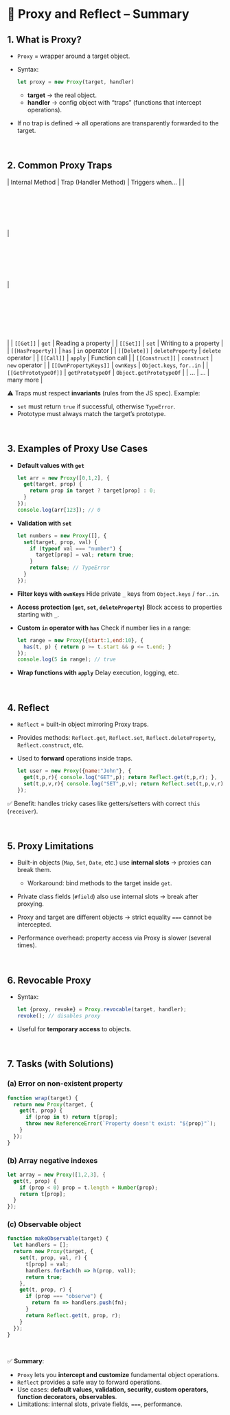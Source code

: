
# 🔹 Proxy and Reflect – Summary

## 1. What is Proxy?

* `Proxy` = wrapper around a target object.
* Syntax:

  ```js
  let proxy = new Proxy(target, handler)
  ```

  * **target** → the real object.
  * **handler** → config object with “traps” (functions that intercept operations).
* If no trap is defined → all operations are transparently forwarded to the target.

<br>

## 2. Common Proxy Traps

| Internal Method       | Trap (Handler Method) | Triggers when…           |
| <br><br><br><br><br><br><br> | <br><br><br><br><br><br><br> | <br><br><br><br><br><br><br><br> |
| `[[Get]]`             | `get`                 | Reading a property       |
| `[[Set]]`             | `set`                 | Writing to a property    |
| `[[HasProperty]]`     | `has`                 | `in` operator            |
| `[[Delete]]`          | `deleteProperty`      | `delete` operator        |
| `[[Call]]`            | `apply`               | Function call            |
| `[[Construct]]`       | `construct`           | `new` operator           |
| `[[OwnPropertyKeys]]` | `ownKeys`             | `Object.keys`, `for..in` |
| `[[GetPrototypeOf]]`  | `getPrototypeOf`      | `Object.getPrototypeOf`  |
| ...                   | ...                   | many more                |

⚠️ Traps must respect **invariants** (rules from the JS spec). Example:

* `set` must return `true` if successful, otherwise `TypeError`.
* Prototype must always match the target’s prototype.

<br>

## 3. Examples of Proxy Use Cases

* **Default values with `get`**

  ```js
  let arr = new Proxy([0,1,2], {
    get(target, prop) {
      return prop in target ? target[prop] : 0;
    }
  });
  console.log(arr[123]); // 0
  ```

* **Validation with `set`**

  ```js
  let numbers = new Proxy([], {
    set(target, prop, val) {
      if (typeof val === "number") {
        target[prop] = val; return true;
      }
      return false; // TypeError
    }
  });
  ```

* **Filter keys with `ownKeys`**
  Hide private `_` keys from `Object.keys` / `for..in`.

* **Access protection (`get`, `set`, `deleteProperty`)**
  Block access to properties starting with `_`.

* **Custom `in` operator with `has`**
  Check if number lies in a range:

  ```js
  let range = new Proxy({start:1,end:10}, {
    has(t, p) { return p >= t.start && p <= t.end; }
  });
  console.log(5 in range); // true
  ```

* **Wrap functions with `apply`**
  Delay execution, logging, etc.

<br>

## 4. Reflect

* `Reflect` = built-in object mirroring Proxy traps.
* Provides methods: `Reflect.get`, `Reflect.set`, `Reflect.deleteProperty`, `Reflect.construct`, etc.
* Used to **forward** operations inside traps.

  ```js
  let user = new Proxy({name:"John"}, {
    get(t,p,r){ console.log("GET",p); return Reflect.get(t,p,r); },
    set(t,p,v,r){ console.log("SET",p,v); return Reflect.set(t,p,v,r); }
  });
  ```

✅ Benefit: handles tricky cases like getters/setters with correct `this` (`receiver`).

<br>

## 5. Proxy Limitations

* Built-in objects (`Map`, `Set`, `Date`, etc.) use **internal slots** → proxies can break them.

  * Workaround: bind methods to the target inside `get`.
* Private class fields (`#field`) also use internal slots → break after proxying.
* Proxy and target are different objects → strict equality `===` cannot be intercepted.
* Performance overhead: property access via Proxy is slower (several times).

<br>

## 6. Revocable Proxy

* Syntax:

  ```js
  let {proxy, revoke} = Proxy.revocable(target, handler);
  revoke(); // disables proxy
  ```
* Useful for **temporary access** to objects.

<br>

## 7. Tasks (with Solutions)

### (a) Error on non-existent property

```js
function wrap(target) {
  return new Proxy(target, {
    get(t, prop) {
      if (prop in t) return t[prop];
      throw new ReferenceError(`Property doesn't exist: "${prop}"`);
    }
  });
}
```

### (b) Array negative indexes

```js
let array = new Proxy([1,2,3], {
  get(t, prop) {
    if (prop < 0) prop = t.length + Number(prop);
    return t[prop];
  }
});
```

### (c) Observable object

```js
function makeObservable(target) {
  let handlers = [];
  return new Proxy(target, {
    set(t, prop, val, r) {
      t[prop] = val;
      handlers.forEach(h => h(prop, val));
      return true;
    },
    get(t, prop, r) {
      if (prop === "observe") {
        return fn => handlers.push(fn);
      }
      return Reflect.get(t, prop, r);
    }
  });
}
```

<br>

✅ **Summary**:

* `Proxy` lets you **intercept and customize** fundamental object operations.
* `Reflect` provides a safe way to forward operations.
* Use cases: **default values, validation, security, custom operators, function decorators, observables**.
* Limitations: internal slots, private fields, `===`, performance.
